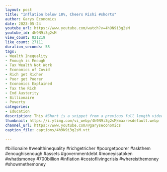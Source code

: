 ```yaml
---
layout: post
title: "Inflation below 10%, Cheers Rishi #shorts"
author: Garys Economics
date: 2023-05-24
youtube_url: https://www.youtube.com/watch?v=4h9N9i3g2sM
youtube_id: 4h9N9i3g2sM
view_count: 821219
like_count: 27111
duration_seconds: 58
tags:
- Wealth Inequality
- Enough is Enough
- Tax Wealth Not Work
- Economics of Covid
- Rich get Richer
- Poor get Poorer
- Economics Explained
- Tax the Rich
- End Austerity
- Billionaire
- Poverty
categories:
- Education
description: This #Short is a snippet from a previous full length video "Rishi Sunak's Nonsense "Pledge"" https://youtu.be/aCpv9u0SsGI
thumbnail: https://i.ytimg.com/vi_webp/4h9N9i3g2sM/maxresdefault.webp
channel_url: https://www.youtube.com/@garyseconomics
caption_file: captions/4h9N9i3g2sM.vtt

---
```


#billionaire #wealthinequality #richgetricher #poorgetpoorer #askthem   #enoughisenough #assets #governmentdebt #moneyisatoken #whatismoney #700billion #inflation #costoflivingcrisis #whereisthemoney #showmethemoney
